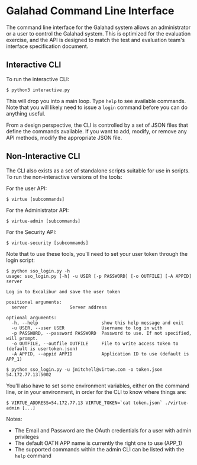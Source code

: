 # Galahad Command Line Interface

The command line interface for the Galahad system allows an administrator or a user to control the Galahad system. This is optimized for the evaluation exercise, and the API is designed to match the test and evaluation team's interface specification document.

## Interactive CLI

To run the interactive CLI:

```
$ python3 interactive.py
```

This will drop you into a main loop. Type `help` to see available commands. Note that you will likely need to issue a `login` command before you can do anything useful.

From a design perspective, the CLI is controlled by a set of JSON files that define the commands available. If you want to add, modify, or remove any API methods, modify the appropriate JSON file.

## Non-Interactive CLI

The CLI also exists as a set of standalone scripts suitable for use in scripts. To run the non-interactive versions of the tools:

For the user API: 

```
$ virtue [subcommands]
```

For the Administrator API:

```
$ virtue-admin [subcommands]
 ```

For the Security API:

```
$ virtue-security [subcommands]
```

Note that to use these tools, you'll need to set your user token through the login script:

```
$ python sso_login.py -h
usage: sso_login.py [-h] -u USER [-p PASSWORD] [-o OUTFILE] [-A APPID] server

Log in to Excalibur and save the user token

positional arguments:
  server                Server address

optional arguments:
  -h, --help                        show this help message and exit
  -u USER, --user USER              Username to log in with
  -p PASSWORD, --password PASSWORD  Password to use. If not specified, will prompt.
  -o OUTFILE, --outfile OUTFILE     File to write access token to (default is usertoken.json)
  -A APPID, --appid APPID           Application ID to use (default is APP_1)

$ python sso_login.py -u jmitchell@virtue.com -o token.json 54.172.77.13:5002
```

You'll also have to set some environment variables, either on the command line, or in your environment, in order for the CLI to know where things are:

```
$ VIRTUE_ADDRESS=54.172.77.13 VIRTUE_TOKEN=`cat token.json` ./virtue-admin [...]
```

Notes:

- The Email and Password are the OAuth credentials for a user with admin privileges
- The default OATH APP name is currently the right one to use (APP_1)
- The supported commands within the admin CLI can be listed with the `help` command
